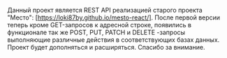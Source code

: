 Данный проект является REST API реализацией старого проекта "Место": [https://loki87by.github.io/mesto-react/].
После первой версии теперь кроме GET-запросов к адресной строке, появились в функционале так же POST, PUT, PATCH и DELETE -запросы выполняющие различные действия в соответствующих базах данных.
Проект будет дополняться и расширяться.
Спасибо за внимание.
